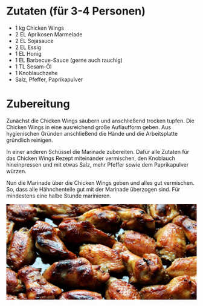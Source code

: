# Zutaten (für 3-4 Personen)

- 1 kg Chicken Wings
- 2 EL Aprikosen Marmelade
- 2 EL Sojasauce
- 2 EL Essig
- 1 EL Honig
- 1 EL Barbecue-Sauce (gerne auch rauchig)
- 1 TL Sesam-Öl
- 1 Knoblauchzehe
- Salz, Pfeffer, Paprikapulver

# Zubereitung

Zunächst die Chicken Wings säubern und anschließend trocken tupfen. Die Chicken Wings in eine ausreichend große Auflaufform geben. Aus hygienischen Gründen anschließend die Hände und die Arbeitsplatte gründlich reinigen.

In einer anderen Schüssel die Marinade zubereiten. Dafür alle Zutaten für das Chicken Wings Rezept miteinander vermischen, den Knoblauch hineinpressen und mit etwas Salz, mehr Pfeffer sowie dem Paprikapulver würzen.

Nun die Marinade über die Chicken Wings geben und alles gut vermischen. So, dass alle Hähnchenteile gut mit der Marinade überzogen sind. Für mindestens eine halbe Stunde marinieren.

![](./chicken-wings.jpg)